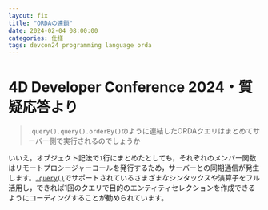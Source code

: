 ```yaml
---
layout: fix
title: "ORDAの連鎖"
date: 2024-02-04 08:00:00
categories: 仕様
tags: devcon24 programming language orda
---
```


# 4D Developer Conference 2024・質疑応答より

> `.query().query().orderBy()`のように連結したORDAクエリはまとめてサーバー側で実行されるのでしょうか

いいえ。オブジェクト記法で`1`行にまとめたとしても，それぞれのメンバー関数はリモートプロシージャーコールを発行するため，サーバーとの同期通信が発生します。[`.query()`](https://developer.4d.com/docs/ja/API/DataClassClass/#query)でサポートされているさまざまなシンタックスや演算子をフル活用し，できれば1回のクエリで目的のエンティティセレクションを作成できるようにコーディングすることが勧められています。